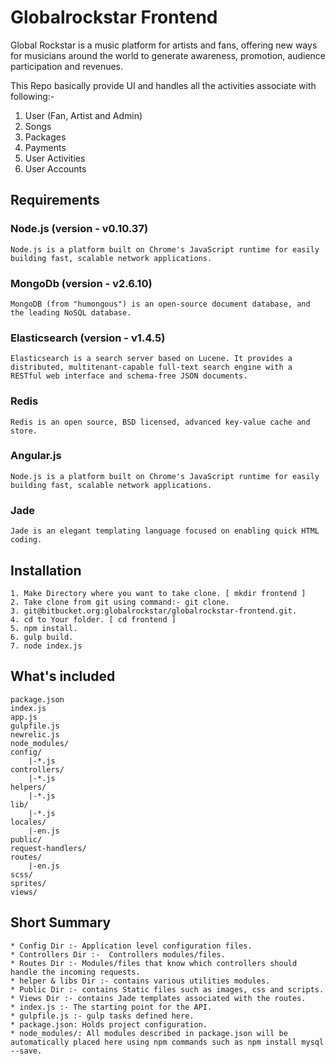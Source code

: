 # Globalrockstar Frontend
Global Rockstar is a music platform for artists and fans, offering new ways for musicians around the world to generate awareness, promotion, audience participation and revenues.

This Repo basically provide UI and handles all the activities associate with following:-

   1. User (Fan, Artist and Admin)
   2. Songs
   3. Packages
   4. Payments
   5. User Activities
   6. User Accounts

## Requirements   
### Node.js (version - v0.10.37)
    Node.js is a platform built on Chrome's JavaScript runtime for easily building fast, scalable network applications.
### MongoDb (version - v2.6.10)
    MongoDB (from "humongous") is an open-source document database, and the leading NoSQL database.
### Elasticsearch (version - v1.4.5)
    Elasticsearch is a search server based on Lucene. It provides a distributed, multitenant-capable full-text search engine with a RESTful web interface and schema-free JSON documents.
### Redis 
    Redis is an open source, BSD licensed, advanced key-value cache and store.
### Angular.js 
    Node.js is a platform built on Chrome's JavaScript runtime for easily building fast, scalable network applications.
### Jade
    Jade is an elegant templating language focused on enabling quick HTML coding. 

## Installation

    1. Make Directory where you want to take clone. [ mkdir frontend ] 
    2. Take clone from git using command:- git clone.
    3. git@bitbucket.org:globalrockstar/globalrockstar-frontend.git.
    4. cd to Your folder. [ cd frontend ]
    5. npm install.
    6. gulp build.
    7. node index.js

## What's included
    package.json
    index.js
    app.js
    gulpfile.js
    newrelic.js
    node_modules/
    config/
        |-*.js
    controllers/
        |-*.js
    helpers/
        |-*.js
    lib/
        |-*.js
    locales/
        |-en.js
    public/
    request-handlers/
    routes/
        |-en.js
    scss/
    sprites/
    views/
    
## Short Summary    

    * Config Dir :- Application level configuration files.
    * Controllers Dir :-  Controllers modules/files.
    * Routes Dir :- Modules/files that know which controllers should handle the incoming requests.
    * helper & libs Dir :- contains various utilities modules.
    * Public Dir :- contains Static files such as images, css and scripts.
    * Views Dir :- contains Jade templates associated with the routes.
    * index.js :- The starting point for the API.
    * gulpfile.js :- gulp tasks defined here.
    * package.json: Holds project configuration.
    * node_modules/: All modules described in package.json will be automatically placed here using npm commands such as npm install mysql --save.